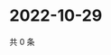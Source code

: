 # 2022-10-29

共 0 条

<!-- BEGIN WEIBO -->
<!-- 最后更新时间 Sat Oct 29 2022 20:09:26 GMT+0800 (China Standard Time) -->

<!-- END WEIBO -->
